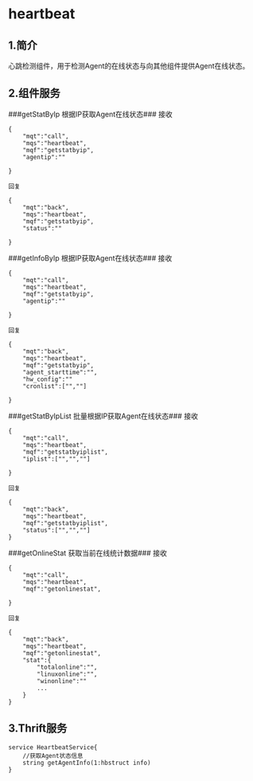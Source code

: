 # heartbeat #
## 1.简介 ##
心跳检测组件，用于检测Agent的在线状态与向其他组件提供Agent在线状态。

## 2.组件服务 ##

###getStatByIp 根据IP获取Agent在线状态###
	接收
	
	{
		"mqt":"call",
		"mqs":"heartbeat",
		"mqf":"getstatbyip",
		"agentip":""

	}

	回复

    {
		"mqt":"back",
		"mqs":"heartbeat",
		"mqf":"getstatbyip",
		"status":""

	}

###getInfoByIp 根据IP获取Agent在线状态###
	接收
	
	{
		"mqt":"call",
		"mqs":"heartbeat",
		"mqf":"getstatbyip",
		"agentip":""

	}

	回复

    {
		"mqt":"back",
		"mqs":"heartbeat",
		"mqf":"getstatbyip",
		"agent_starttime":"",
		"hw_config":""
		"cronlist":["",""]

	}

###getStatByIpList 批量根据IP获取Agent在线状态###
	接收
	
	{
		"mqt":"call",
		"mqs":"heartbeat",
		"mqf":"getstatbyiplist",
		"iplist":["","",""]

	}

	回复

    {
		"mqt":"back",
		"mqs":"heartbeat",
		"mqf":"getstatbyiplist",
		"status":["","",""]
	}

###getOnlineStat 获取当前在线统计数据###
	接收
	
	{
		"mqt":"call",
		"mqs":"heartbeat",
		"mqf":"getonlinestat",

	}

	回复

    {
		"mqt":"back",
		"mqs":"heartbeat",
		"mqf":"getonlinestat",
		"stat":{
			"totalonline":"",
			"linuxonline":"",
			"winonline":""
			...
		}
	}

   
## 3.Thrift服务 ##
	service HeartbeatService{
	    //获取Agent状态信息
	    string getAgentInfo(1:hbstruct info)
	}
